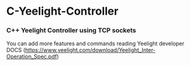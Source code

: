 # C-Yeelight-Controller
### C++ Yeelight Controller using TCP sockets

You can add more features and commands reading Yeelight developer DOCS (https://www.yeelight.com/download/Yeelight_Inter-Operation_Spec.pdf)
